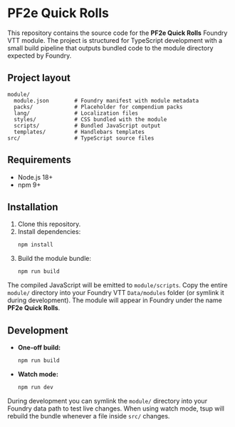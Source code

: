 # PF2e Quick Rolls

This repository contains the source code for the **PF2e Quick Rolls** Foundry VTT module. The project is structured for TypeScript development with a small build pipeline that outputs bundled code to the module directory expected by Foundry.

## Project layout

```
module/
  module.json        # Foundry manifest with module metadata
  packs/             # Placeholder for compendium packs
  lang/              # Localization files
  styles/            # CSS bundled with the module
  scripts/           # Bundled JavaScript output
  templates/         # Handlebars templates
src/                 # TypeScript source files
```

## Requirements

- Node.js 18+
- npm 9+

## Installation

1. Clone this repository.
2. Install dependencies:
   ```bash
   npm install
   ```
3. Build the module bundle:
   ```bash
   npm run build
   ```

The compiled JavaScript will be emitted to `module/scripts`. Copy the entire `module/` directory into your Foundry VTT `Data/modules` folder (or symlink it during development). The module will appear in Foundry under the name **PF2e Quick Rolls**.

## Development

- **One-off build:**
  ```bash
  npm run build
  ```
- **Watch mode:**
  ```bash
  npm run dev
  ```

During development you can symlink the `module/` directory into your Foundry data path to test live changes. When using watch mode, tsup will rebuild the bundle whenever a file inside `src/` changes.
